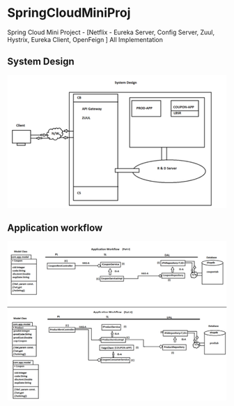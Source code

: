 # SpringCloudMiniProj
Spring Cloud Mini Project - [Netflix - Eureka Server, Config Server, Zuul, Hystrix, Eureka Client,  OpenFeign ] All Implementation

## System Design 

![Snap](https://github.com/yogendrajava86/SpringCloudMiniProj/blob/master/System-design.png)

## Application workflow

![Snap](https://github.com/yogendrajava86/SpringCloudMiniProj/blob/master/application-workflow.png)
